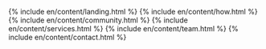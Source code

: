 {% include en/content/landing.html %}
{% include en/content/how.html %}
{% include en/content/community.html %}
{% include en/content/services.html %}
{% include en/content/team.html %}
{% include en/content/contact.html %}

